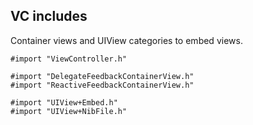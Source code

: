 ## VC includes

Container views and UIView categories to embed views.
```objc
#import "ViewController.h"

#import "DelegateFeedbackContainerView.h"
#import "ReactiveFeedbackContainerView.h"

#import "UIView+Embed.h"
#import "UIView+NibFile.h"
```

